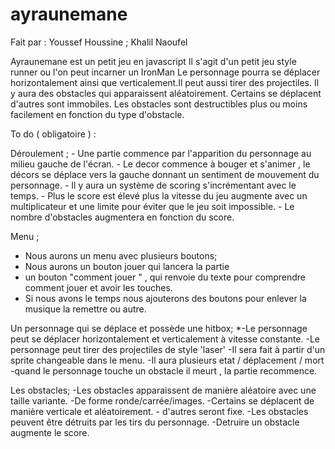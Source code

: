 # ayraunemane
Fait par : Youssef Houssine ; Khalil Naoufel 

Ayraunemane est un petit jeu en javascript 
Il s'agit d'un petit jeu style runner ou l'on peut incarner un IronMan 
Le personnage pourra se déplacer horizontalement ainsi que verticalement.Il peut aussi tirer des projectiles.
Il y aura des obstacles qui apparaissent aléatoirement. Certains se déplacent d'autres sont immobiles.
Les obstacles sont destructibles plus ou moins facilement en fonction du type d'obstacle.

To do ( obligatoire ) :
 
  Déroulement ;
    - Une partie commence par l'apparition du personnage au milieu gauche de l'écran.
    - Le decor commence à bouger et s'animer , le décors se déplace vers la gauche donnant un sentiment de mouvement du             personnage.
    - Il y aura un système de scoring s'incrémentant avec le temps.
    - Plus le score est élevé plus la vitesse du jeu augmente avec un multiplicateur et une limite pour éviter que le jeu           soit impossible.
    - Le nombre d'obstacles augmentera en fonction du score.
    

  Menu ; 
  - Nous aurons un menu avec plusieurs boutons; 
  - Nous aurons un bouton jouer qui lancera la partie
  - un bouton "comment jouer " , qui renvoie du texte pour comprendre comment jouer et avoir les touches. 
  - Si nous avons le temps nous ajouterons des boutons pour enlever la musique la remettre ou autre.
  
   
 
    
  Un personnage qui se déplace et possède une hitbox;
    *-Le personnage peut se déplacer horizontalement et verticalement à vitesse constante.
    -Le personnage peut tirer des projectiles de style 'laser'
    -Il sera fait à partir d'un sprite changeable dans le menu.
    -Il aura plusieurs etat / déplacement / mort 
    -quand le personnage touche un obstacle il meurt , la partie recommence.
  
  
  Les obstacles;
    -Les obstacles apparaissent de manière aléatoire avec une taille variante. 
    -De forme ronde/carrée/images.
    -Certains se déplacent de manière verticale et aléatoirement.
    - d'autres seront fixe.
    -Les obstacles peuvent être détruits par les tirs du personnage.
    -Detruire un obstacle augmente le score.
    
    
    
    
    
  
  
  
